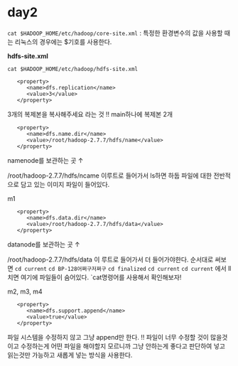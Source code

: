 # day2

`cat $HADOOP_HOME/etc/hadoop/core-site.xml` : 특정한 환경변수의 값을 사용할 때는 리눅스의 경우에는 $기호를 사용한다.​

**hdfs-site.xml** 

`cat $HADOOP_HOME/etc/hadoop/hdfs-site.xml`

```
   <property>
      <name>dfs.replication</name>
      <value>3</value>
   </property>
```

3개의 복제본을 복사해주세요 라는 것 !! main하나에 복제본 2개

```
   <property>
      <name>dfs.name.dir</name>
      <value>/root/hadoop-2.7.7/hdfs/name</value>
   </property>
```

namenode를 보관하는 곳 ↑

/root/hadoop-2.7.7/hdfs/ncame 이루트로 들어가서 ls하면 하둡 파일에 대한 전반적으로 담고 있는 이미지 파일이 들어있다.

m1

```
   <property>
      <name>dfs.data.dir</name>
      <value>/root/hadoop-2.7.7/hdfs/data</value>
   </property>
```

datanode를 보관하는 곳 ↑

/root/hadoop-2.7.7/hdfs/data 이 루트로 들어가서 더 들어가야한다. 순서대로 써보면 `cd current` `cd BP-128어쩌구저쩌구` `cd finalized` `cd current` `cd current` 에서 ll 치면 여기에 파일들이 숨어있다. `cat명령어를 사용해서 확인해보자!

m2, m3, m4

```
   <property>
      <name>dfs.support.append</name>
      <value>true</value>
   </property>
```

파일 시스템을 수정하지 않고 그냥 append만 한다. !! 파일이 너무 수정할 것이 많을것이고 수정하는게 어떤 파일을 해야할지 모르니까 그냥 안하는게 좋다고 판단하여 넣고 읽는것만 가능하고 새롭게 넣는 방식을 사용한다.



